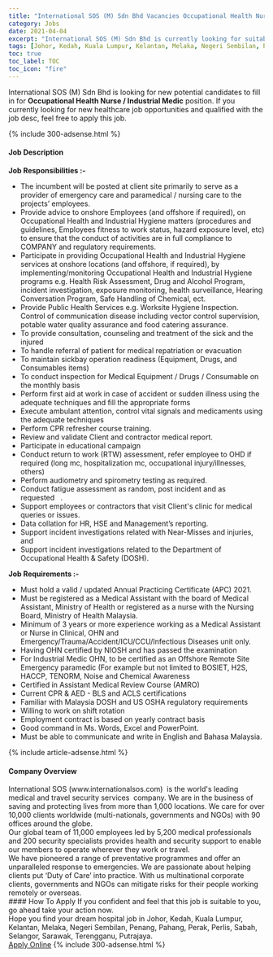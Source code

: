 ```yaml
---
title: "International SOS (M) Sdn Bhd Vacancies Occupational Health Nurse / Industrial Medic" 
category: Jobs 
date: 2021-04-04 
excerpt: "International SOS (M) Sdn Bhd is currently looking for suitable person to fill in the Occupational Health Nurse / Industrial Medic which positioned at Johor, Kedah, Kuala Lumpur, Kelantan, Melaka, Negeri Sembilan, Penang, Pahang, Perak, Perlis, Sabah, Selangor, Sarawak, Terengganu, Putrajaya" 
tags: [Johor, Kedah, Kuala Lumpur, Kelantan, Melaka, Negeri Sembilan, Penang, Pahang, Perak, Perlis, Sabah, Selangor, Sarawak, Terengganu, Putrajaya] 
toc: true 
toc_label: TOC 
toc_icon: "fire" 
--- 
```


<p>International SOS (M) Sdn Bhd is looking for new potential candidates to fill in for <b>Occupational Health Nurse / Industrial Medic</b> position. If you currently looking for new healthcare job opportunities and qualified with the job desc, feel free to apply this job.
</p>{% include 300-adsense.html %} 
<div><div><h4>Job Description</h4></div><div><div><span><div><div><div><strong>Job Responsibilities :-</strong></div><ul><li>The incumbent will be posted at client site primarily to serve as a provider of emergency care and paramedical / nursing care to the projects&#8217; employees.</li><li>Provide advice to onshore Employees (and offshore if required), on Occupational Health and Industrial Hygiene matters (procedures and guidelines, Employees fitness to work status, hazard exposure level, etc) to ensure that the conduct of activities are in full compliance to COMPANY and regulatory requirements.</li><li>Participate in providing Occupational Health and Industrial Hygiene services at onshore locations (and offshore, if required), by implementing/monitoring Occupational Health and Industrial Hygiene programs e.g. Health Risk Assessment, Drug and Alcohol Program, incident investigation, exposure monitoring, health surveillance, Hearing Conversation Program, Safe Handling of Chemical, ect.</li><li>Provide Public Health Services e.g. Worksite Hygiene Inspection. Control of communication disease including vector control supervision, potable water quality assurance and food catering assurance.</li><li>To provide consultation, counseling and treatment of the sick and the injured</li><li>To handle referral of patient for medical repatriation or evacuation</li><li>To maintain sickbay operation readiness (Equipment, Drugs, and Consumables items)</li><li>To conduct inspection for Medical Equipment / Drugs / Consumable on the monthly basis</li><li>Perform first aid at work in case of accident or sudden illness using the adequate techniques and fill the appropriate forms</li><li>Execute ambulant attention, control vital signals and medicaments using the adequate techniques</li><li>Perform CPR refresher course training.</li><li>Review and validate Client and contractor medical report.</li><li>Participate in educational campaign</li><li>Conduct return to work (RTW) assessment, refer employee to OHD if required (long mc, hospitalization mc, occupational injury/illnesses, others)</li><li>Perform audiometry and spirometry testing as required.</li><li>Conduct fatigue assessment as random, post incident and as requested&#160;&#160; .</li><li>Support employees or contractors that visit Client's clinic for medical queries or issues.</li><li>Data collation for HR, HSE and Management&#8217;s reporting.</li><li>Support incident investigations related with Near-Misses and injuries, and</li><li>Support incident investigations related to the Department of Occupational Health &amp; Safety (DOSH).</li></ul><div><strong>Job Requirements :-</strong></div><ul><li>Must hold a valid / updated Annual Practicing Certificate (APC) 2021.</li><li>Must be registered as a Medical Assistant with the board of Medical Assistant, Ministry of Health or registered as a nurse with the Nursing Board, Ministry of Health Malaysia.</li><li>Minimum of 3 years or more experience working as a Medical Assistant or Nurse in Clinical, OHN and Emergency/Trauma/Accident/ICU/CCU/Infectious Diseases unit only.</li><li>Having OHN certified by NIOSH and has passed the examination</li><li>For Industrial Medic OHN, to be certified as an Offshore Remote Site Emergency paramedic (For example but not limited to BOSIET, H2S, HACCP, TENORM, Noise and Chemical Awareness</li><li>Certified in Assistant Medical Review Course (AMRO)</li><li>Current CPR &amp; AED - BLS and ACLS certifications</li><li>Familiar with Malaysia DOSH and US OSHA regulatory requirements</li><li>Willing to work on shift rotation</li><li>Employment contract is based on yearly contract basis</li><li>Good command in Ms. Words, Excel and PowerPoint.</li><li>Must be able to communicate and write in English and Bahasa Malaysia.</li></ul></div></div></span></div></div></div> 
{% include article-adsense.html %} 
<div><div><h4>Company Overview</h4></div><div><div><span><div><div>
<div>
<div>
			International SOS (www.internationalsos.com)&#160; is the world's leading medical and travel security services&#160; company. We are in the business of saving and protecting lives from more than 1,000 locations. We care for over 10,000 clients worldwide (multi-nationals, governments and NGOs) with 90 offices around the globe.</div>
<div>
			Our global team of 11,000 employees led by 5,200 medical professionals and 200 security specialists provides health and security support to enable our members to operate wherever they work or travel.</div>
<div>
			We have pioneered a range of preventative programmes and offer an unparalleled response to emergencies. We are passionate about helping clients put &#8216;Duty of Care&#8217; into practice. With us multinational corporate clients, governments and NGOs can mitigate risks for their people working remotely or overseas.</div>
</div>
</div></div></span></div></div></div> 
#### How To Apply 
If you confident and feel that this job is suitable to you, go ahead take your action now. <br/> 
Hope you find your dream hospital job in Johor, Kedah, Kuala Lumpur, Kelantan, Melaka, Negeri Sembilan, Penang, Pahang, Perak, Perlis, Sabah, Selangor, Sarawak, Terengganu, Putrajaya. <br/> 
<a href="https://www.jobstreet.com.my/en/job/occupational-health-nurse-industrial-medic-4524320?jobId=jobstreet-my-job-4524320" class="btn btn--warning" target="_blank" rel="nofollow noopenner">Apply Online</a> 
{% include 300-adsense.html %} 